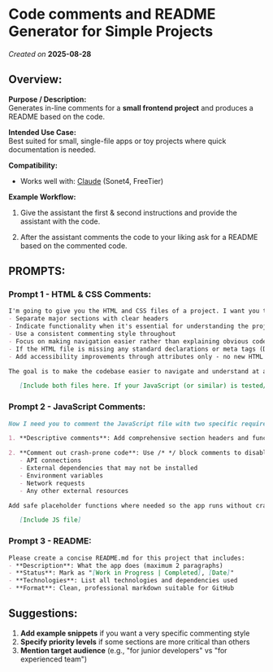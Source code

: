 # Code comments and README Generator for Simple Projects

_Created on_ **2025-08-28**

## Overview:

**Purpose / Description:**  
Generates in-line comments for a **small frontend project** and produces a README based on the code.

**Intended Use Case:**  
Best suited for small, single-file apps or toy projects where quick documentation is needed. 

**Compatibility:**  
- Works well with: [Claude](https://claude.ai/) (Sonet4, FreeTier)

**Example Workflow:**  
1. Give the assistant the first & second instructions and provide the assistant with the code.  

2. After the assistant comments the code to your liking ask for a README based on the commented code.


## PROMPTS:

### Prompt 1 - HTML & CSS Comments:

```markdown 
I'm going to give you the HTML and CSS files of a project. I want you to add brief inline comments that:
- Separate major sections with clear headers
- Indicate functionality when it's essential for understanding the project structure
- Use a consistent commenting style throughout
- Focus on making navigation easier rather than explaining obvious code
- If the HTML file is missing any standard declarations or meta tags (DOCTYPE, lang="en", charset="UTF-8", viewport), please add them.
- Add accessibility improvements through attributes only - no new HTML elements or structural changes, just enhance existing tags with aria-labels, alt text, and similar attributes. 

The goal is to make the codebase easier to navigate and understand at a glance.
```
```markdown
   [Include both files here. If your JavaScript (or similar) is tested/safe you can send it too. Untested code goes in a following prompt]
```

### Prompt 2 - JavaScript Comments:

```markdown
Now I need you to comment the JavaScript file with two specific requirements:

1. **Descriptive comments**: Add comprehensive section headers and functionality explanations using the same organization style as the previous files

2. **Comment out crash-prone code**: Use /* */ block comments to disable any sections that require:
   - API connections
   - External dependencies that may not be installed
   - Environment variables
   - Network requests
   - Any other external resources

Add safe placeholder functions where needed so the app runs without crashing during development.
```
```markdown
   [Include JS file]
```

### Prompt 3 - README:

```markdown
Please create a concise README.md for this project that includes:
- **Description**: What the app does (maximum 2 paragraphs)
- **Status**: Mark as "[Work in Progress | Completed], [Date]"
- **Technologies**: List all technologies and dependencies used
- **Format**: Clean, professional markdown suitable for GitHub
```

## Suggestions:

1. **Add example snippets** if you want a very specific commenting style
2. **Specify priority levels** if some sections are more critical than others
3. **Mention target audience** (e.g., "for junior developers" vs "for experienced team")


